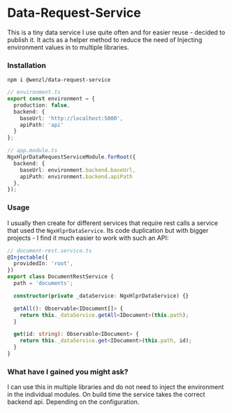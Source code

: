 # Data-Request-Service

This is a tiny data service I use quite often and for easier reuse - decided to publish it. It acts as a helper method
to reduce the need of Injecting environment values in to multiple libraries.

### Installation

```shell
npm i @wenzl/data-request-service
```

```typescript
// environment.ts
export const environment = {
  production: false,
  backend: {
    baseUrl: 'http://localhost:5000',
    apiPath: 'api'
  }
};
```

```typescript
// app.module.ts
NgxHlprDataRequestServiceModule.forRoot({
  backend: {
    baseUrl: environment.backend.baseUrl,
    apiPath: environment.backend.apiPath
  },
});
```
### Usage

I usually then create for different services that require rest calls a service that used the `NgxHlprDataService`. Its code duplication but with bigger projects - I find it much easier to work with such an API:

```typescript
// document-rest.service.ts
@Injectable({
  providedIn: 'root',
})
export class DocumentRestService {
  path = 'documents';

  constructor(private _dataService: NgxHlprDataService) {}

  getAll(): Observable<IDocument[]> {
    return this._dataService.getAll<IDocument>(this.path);
  }

  get(id: string): Observable<IDocument> {
    return this._dataService.get<IDocument>(this.path, id);
  }
}
```

### What have I gained you might ask?

I can use this in multiple libraries and do not need to inject the environment in the individual modules. 
On build time the service takes the correct backend api. Depending on the configuration.

